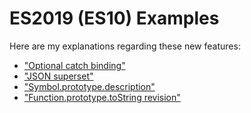 # ES2019 (ES10) Examples

Here are my explanations regarding these new features:

* ["Optional catch binding"](http://nitayneeman.com/posts/a-taste-from-ecmascript-2019/#optional-catch-binding)
* ["JSON superset"](http://nitayneeman.com/posts/a-taste-from-ecmascript-2019/#subsume-json)
* ["Symbol.prototype.description"](http://nitayneeman.com/posts/a-taste-from-ecmascript-2019/#symbol-description-accessor)
* ["Function.prototype.toString revision"](http://nitayneeman.com/posts/a-taste-from-ecmascript-2019/#function-tostring-revision)